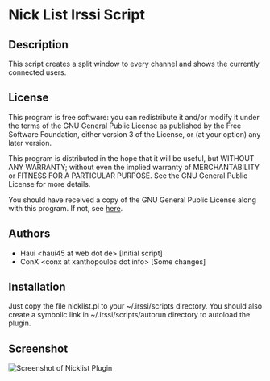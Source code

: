 Nick List Irssi Script
=====================

Description
-----------
This script creates a split window to every channel and shows the currently connected users.

License
-------
This program is free software: you can redistribute it and/or modify
it under the terms of the GNU General Public License as published by
the Free Software Foundation, either version 3 of the License, or
(at your option) any later version.

This program is distributed in the hope that it will be useful,
but WITHOUT ANY WARRANTY; without even the implied warranty of
MERCHANTABILITY or FITNESS FOR A PARTICULAR PURPOSE.  See the
GNU General Public License for more details.

You should have received a copy of the GNU General Public License
along with this program.  If not, see [here](http://www.gnu.org/licenses/).

Authors
--------
 - Haui \<haui45 at web dot de\> [Initial script]
 - ConX \<conx at xanthopoulos dot info\> [Some changes]

Installation
-------------
Just copy the file nicklist.pl to your ~/.irssi/scripts directory. You should also create a
symbolic link in ~/.irssi/scripts/autorun directory to autoload the plugin.

Screenshot
----------
![Screenshot of Nicklist Plugin](http://www.xanthopoulos.info/nicklistplugin-ss.png)
